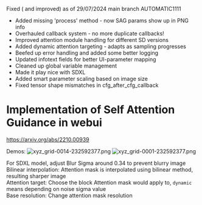 Fixed ( and improved) as of 29/07/2024 main branch AUTOMATIC1111 

- Added missing 'process' method - now SAG params show up in PNG info
- Overhauled callback system - no more duplicate callbacks!
- Improved attention module handling for different SD versions
- Added dynamic attention targeting - adapts as sampling progresses
- Beefed up error handling and added some better logging
- Updated infotext fields for better UI-parameter mapping
- Cleaned up global variable management
- Made it play nice with SDXL
- Added smart parameter scaling based on image size
- Fixed tensor shape mismatches in cfg_after_cfg_callback

# Implementation of Self Attention Guidance in webui
https://arxiv.org/abs/2210.00939

Demos:
![xyz_grid-0014-232592377.png](resources%2Fimg%2Fxyz_grid-0014-232592377.png)
![xyz_grid-0001-232592377.png](resources%2Fimg%2Fxyz_grid-0001-232592377.png)

For SDXL model, adjust Blur Sigma around 0.34 to prevent blurry image    
Bilinear interpolation: Attention mask is interpolated using bilinear method, resulting sharper image    
Attention target: Choose the block Attention mask would apply to, `dynamic` means depending on noise sigma value    
Base resolution: Change attention mask resolution
